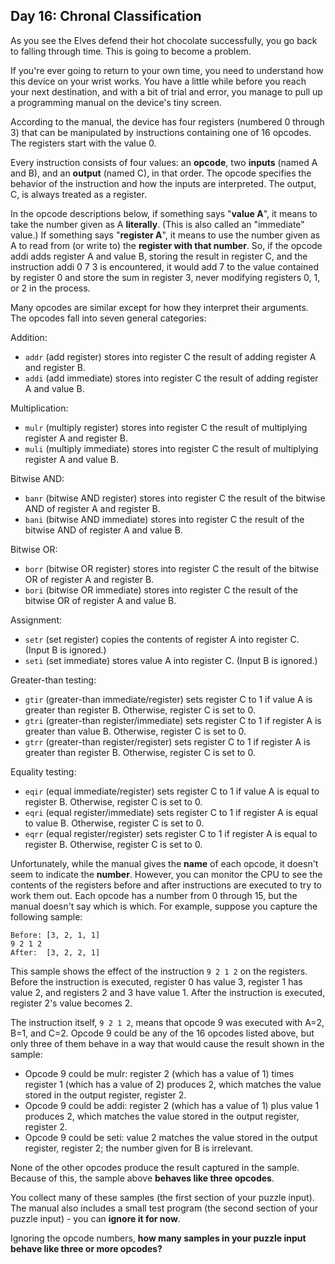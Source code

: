 ﻿## Day 16: Chronal Classification ##

As you see the Elves defend their hot chocolate successfully, you go back to falling through time. This is going to become a problem.

If you're ever going to return to your own time, you need to understand how this device on your wrist works. You have a little while before you reach your next destination, and with a bit of trial and error, you manage to pull up a programming manual on the device's tiny screen.

According to the manual, the device has four registers (numbered 0 through 3) that can be manipulated by instructions containing one of 16 opcodes. The registers start with the value 0.

Every instruction consists of four values: an **opcode**, two **inputs** (named A and B), and an **output** (named C), in that order. The opcode specifies the behavior of the instruction and how the inputs are interpreted. The output, C, is always treated as a register.

In the opcode descriptions below, if something says "**value A**", it means to take the number given as A **literally**. (This is also called an "immediate" value.) If something says "**register A**", it means to use the number given as A to read from (or write to) the **register with that number**. So, if the opcode addi adds register A and value B, storing the result in register C, and the instruction addi 0 7 3 is encountered, it would add 7 to the value contained by register 0 and store the sum in register 3, never modifying registers 0, 1, or 2 in the process.

Many opcodes are similar except for how they interpret their arguments. The opcodes fall into seven general categories:

Addition:

- `addr` (add register) stores into register C the result of adding register A and register B.
- `addi` (add immediate) stores into register C the result of adding register A and value B.

Multiplication:

- `mulr` (multiply register) stores into register C the result of multiplying register A and register B.
- `muli` (multiply immediate) stores into register C the result of multiplying register A and value B.

Bitwise AND:

- `banr` (bitwise AND register) stores into register C the result of the bitwise AND of register A and register B.
- `bani` (bitwise AND immediate) stores into register C the result of the bitwise AND of register A and value B.

Bitwise OR:

- `borr` (bitwise OR register) stores into register C the result of the bitwise OR of register A and register B.
- `bori` (bitwise OR immediate) stores into register C the result of the bitwise OR of register A and value B.

Assignment:

- `setr` (set register) copies the contents of register A into register C. (Input B is ignored.)
- `seti` (set immediate) stores value A into register C. (Input B is ignored.)

Greater-than testing:

- `gtir` (greater-than immediate/register) sets register C to 1 if value A is greater than register B. Otherwise, register C is set to 0.
- `gtri` (greater-than register/immediate) sets register C to 1 if register A is greater than value B. Otherwise, register C is set to 0.
- `gtrr` (greater-than register/register) sets register C to 1 if register A is greater than register B. Otherwise, register C is set to 0.

Equality testing:

- `eqir` (equal immediate/register) sets register C to 1 if value A is equal to register B. Otherwise, register C is set to 0.
- `eqri` (equal register/immediate) sets register C to 1 if register A is equal to value B. Otherwise, register C is set to 0.
- `eqrr` (equal register/register) sets register C to 1 if register A is equal to register B. Otherwise, register C is set to 0.

Unfortunately, while the manual gives the **name** of each opcode, it doesn't seem to indicate the **number**. However, you can monitor the CPU to see the contents of the registers before and after instructions are executed to try to work them out. Each opcode has a number from 0 through 15, but the manual doesn't say which is which. For example, suppose you capture the following sample:

```
Before: [3, 2, 1, 1]
9 2 1 2
After:  [3, 2, 2, 1]
```

This sample shows the effect of the instruction `9 2 1 2` on the registers. Before the instruction is executed, register 0 has value 3, register 1 has value 2, and registers 2 and 3 have value 1. After the instruction is executed, register 2's value becomes 2.

The instruction itself, `9 2 1 2`, means that opcode 9 was executed with A=2, B=1, and C=2. Opcode 9 could be any of the 16 opcodes listed above, but only three of them behave in a way that would cause the result shown in the sample:

- Opcode 9 could be mulr: register 2 (which has a value of 1) times register 1 (which has a value of 2) produces 2, which matches the value stored in the output register, register 2.
- Opcode 9 could be addi: register 2 (which has a value of 1) plus value 1 produces 2, which matches the value stored in the output register, register 2.
- Opcode 9 could be seti: value 2 matches the value stored in the output register, register 2; the number given for B is irrelevant.

None of the other opcodes produce the result captured in the sample. Because of this, the sample above **behaves like three opcodes**.

You collect many of these samples (the first section of your puzzle input). The manual also includes a small test program (the second section of your puzzle input) - you can **ignore it for now**.

Ignoring the opcode numbers, **how many samples in your puzzle input behave like three or more opcodes?**